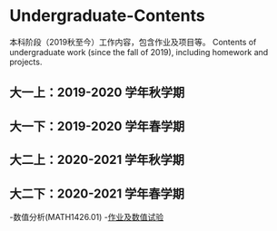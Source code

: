 # Undergraduate-Contents
本科阶段（2019秋至今）工作内容，包含作业及项目等。 Contents of undergraduate work (since the fall of 2019), including homework and projects.

## 大一上：2019-2020 学年秋学期


## 大一下：2019-2020 学年春学期


## 大二上：2020-2021 学年秋学期


## 大二下：2020-2021 学年春学期
-数值分析(MATH1426.01)
  -[作业及数值试验](https://github.com/jyudong/Numerical-Analysis/tree/main/数值分析)

